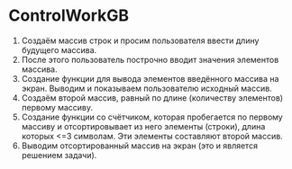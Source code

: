 # ControlWorkGB

1. Создаём массив строк и просим пользователя ввести длину будущего массива.
2. После этого пользователь построчно вводит значения элементов массива.
3. Создание функции для вывода элементов введённого массива на экран. Выводим и показываем пользователю исходный массив.
4. Создаём второй массив, равный по длине (количеству элементов) первому массиву.
5. Создание функции со счётчиком, которая пробегается по первому массиву и отсортировывает из него элементы (строки), длина которых <=3 символам. Эти элементы составляют второй массив.
6. Выводим отсортированный массив на экран (это и является решением задачи).